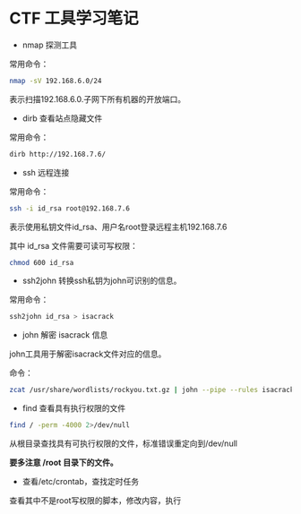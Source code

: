 # CTF 工具学习笔记

* nmap 探测工具

常用命令：

```bash
nmap -sV 192.168.6.0/24
```

表示扫描192.168.6.0.子网下所有机器的开放端口。

* dirb 查看站点隐藏文件

常用命令：

```bash
dirb http://192.168.7.6/
```

* ssh 远程连接

常用命令：

```bash
ssh -i id_rsa root@192.168.7.6
```

表示使用私钥文件id_rsa、用户名root登录远程主机192.168.7.6

其中 id_rsa 文件需要可读可写权限：

```bash
chmod 600 id_rsa
```

* ssh2john 转换ssh私钥为john可识别的信息。

常用命令：

```bash
ssh2john id_rsa > isacrack
```

* john 解密 isacrack 信息

john工具用于解密isacrack文件对应的信息。

命令：

```bash
zcat /usr/share/wordlists/rockyou.txt.gz | john --pipe --rules isacrack
```

* find 查看具有执行权限的文件

```bash
find / -perm -4000 2>/dev/null
```

从根目录查找具有可执行权限的文件，标准错误重定向到/dev/null

**要多注意 /root 目录下的文件。**

* 查看/etc/crontab，查找定时任务

查看其中不是root写权限的脚本，修改内容，执行
